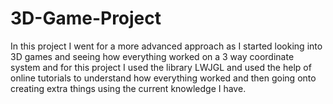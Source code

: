 # 3D-Game-Project
In this project I went for a more advanced approach as I started looking into 3D games and seeing how everything worked on a 3 way coordinate system and for this project I used the library LWJGL and used the help of online tutorials to understand how everything worked and then going onto creating extra things using the current knowledge I have.
